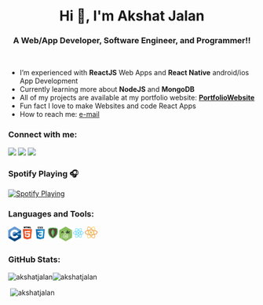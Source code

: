 ### <h1 align="center">Hi 👋, I'm **Akshat Jalan**</h1>

### <h3 align="center">A Web/App Developer, Software Engineer, and Programmer!!</h3><br>

- I’m experienced with **ReactJS** Web Apps and **React Native** android/ios App Development
- Currently learning more about **NodeJS** and **MongoDB**
- All of my projects are available at my portfolio website: **[PortfolioWebsite][website]**
- Fun fact I love to make Websites and code React Apps
- How to reach me: [e-mail]

### Connect with me:

[![](https://img.shields.io/badge/LinkedIn-0077B5?style=for-the-badge&logo=linkedin&logoColor=white)](https://www.linkedin.com/in/akshat-jalan/)
[![](https://img.shields.io/badge/Instagram-E4405F?style=for-the-badge&logo=instagram&logoColor=white)](https://www.instagram.com/akshatxjalan/)
[![](https://img.shields.io/badge/Twitter-1DA1F2?style=for-the-badge&logo=twitter&logoColor=white)](https://twitter.com/AkshatJalan13)

  
### Spotify Playing 🎧

<p><a href="https://open.spotify.com/user/niveshbirangal" rel=""><img src="https://camo.githubusercontent.com/4f138a9030f9b29e88a29a8df75a610ee088411f72b1d75de42dd28fb8b67d43/68747470733a2f2f73706f746966796e6f77706c6179696e672e76657263656c2e6170702f6170692f73706f746966792d706c6179696e67" alt="Spotify Playing" width="350" data-canonical-src="https://spotifynowplaying.vercel.app/api/spotify-playing" style="max-width:100%;"></a></p>


### Languages and Tools:

<img align="left" alt="Cpp" width="26px" src="https://github.com/Akshatjalan/akshat/blob/master/Color/cpp.png" />
<img align="left" alt="HTML5" width="26px" src="https://github.com/Akshatjalan/akshat/blob/master/Color/html.png" />
<img align="left" alt="CSS3" width="26px" src="https://raw.githubusercontent.com/github/explore/80688e429a7d4ef2fca1e82350fe8e3517d3494d/topics/css/css.png" />
<img align="left" alt="MongoDB" width="26px" src="https://github.com/Akshatjalan/akshat/blob/master/Color/mangodb.png" />
<img align="left" alt="Node.js" width="26px" src="https://github.com/Akshatjalan/akshat/blob/master/Color/nodejs.jpg" />
<img align="left" alt="React" width="26px" src="https://raw.githubusercontent.com/github/explore/80688e429a7d4ef2fca1e82350fe8e3517d3494d/topics/react/react.png"/>
<img align="left" alt="React" width="26px" src="https://github.com/Akshatjalan/akshat/blob/master/Color/reactnative-firebase.svg"/>
<br><br />

### GitHub Stats:

<p><img align="left" src="https://github-readme-stats.vercel.app/api?username=akshatjalan&show_icons=true&locale=en" alt="akshatjalan" /></p>

<p>&nbsp;<img align="left" src="https://github-readme-stats.vercel.app/api/top-langs?username=akshatjalan&show_icons=true&locale=en&layout=compact" alt="akshatjalan" /></p>

<p>&nbsp;<img align="center" src="https://github-readme-streak-stats.herokuapp.com/?user=akshatjalan&" alt="akshatjalan" /></p>

[website]: https://akshatjalan.github.io/akshat/
[e-mail]: mailto:akshatjalanmain@gmail.com?subject=[GitHub]
